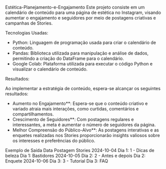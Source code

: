  Estética-Planejamento-e-Engajamento
Este projeto consiste em um calendário de conteúdo para uma página de estética no Instagram, visando aumentar o engajamento e seguidores por meio de postagens criativas e campanhas de Stories.


Tecnologias Usadas:

- Python: Linguagem de programação usada para criar o calendário de conteúdo.
- Pandas: Biblioteca utilizada para manipulação e análise de dados, permitindo a criação do DataFrame para o calendário.
- Google Colab: Plataforma utilizada para executar o código Python e visualizar o calendário de conteúdo.

 Resultados:

Ao implementar a estratégia de conteúdo, espera-se alcançar os seguintes resultados:

- Aumento no Engajamento**: Espera-se que o conteúdo criativo e variado atraia mais interações, como curtidas, comentários e compartilhamentos.
- Crescimento de Seguidores**: Com postagens regulares e interessantes, a meta é aumentar o número de seguidores da página.
- Melhor Compreensão do Público-Alvo**: As postagens interativas e as enquetes realizadas nos Stories proporcionarão insights valiosos sobre os interesses e preferências do público.

Exemplo de Saída
Data	Postagem	Stories
2024-10-04	Dia 1: 1 - Dicas de beleza	Dia 1: Bastidores
2024-10-05	Dia 2: 2 - Antes e depois	Dia 2: Enquete
2024-10-06	Dia 3: 3 - Tutorial	Dia 3: FAQ


